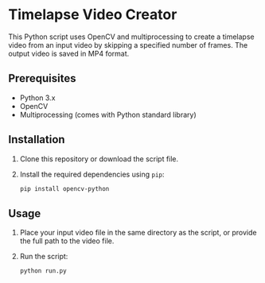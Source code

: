 # Timelapse Video Creator

This Python script uses OpenCV and multiprocessing to create a timelapse video from an input video by skipping a specified number of frames. The output video is saved in MP4 format.

## Prerequisites

- Python 3.x
- OpenCV
- Multiprocessing (comes with Python standard library)

## Installation

1. Clone this repository or download the script file.

2. Install the required dependencies using `pip`:
    ```bash
    pip install opencv-python
    ```

## Usage

1. Place your input video file in the same directory as the script, or provide the full path to the video file.

2. Run the script:
    ```bash
    python run.py
    ```
